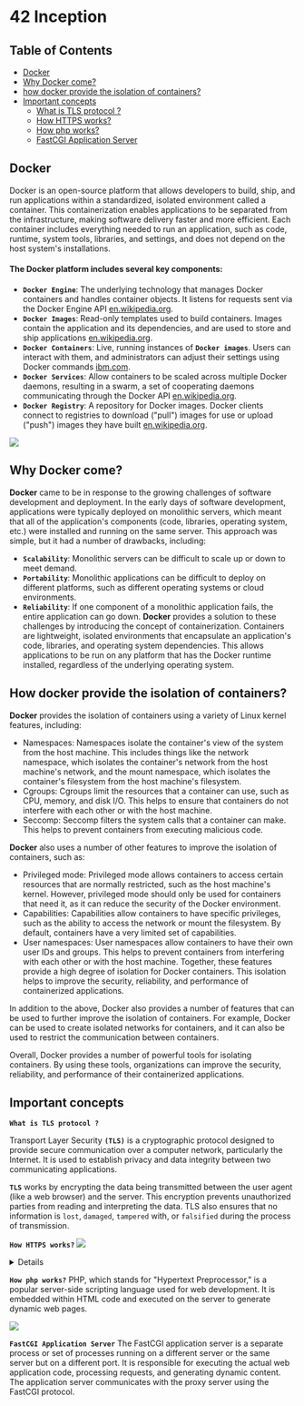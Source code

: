 # 42 Inception
## Table of Contents

 - [Docker](#docker)
 - [Why Docker come?](#)
 - [how docker provide the isolation of containers?](#)
 - [Important concepts](#)
    - [What is TLS protocol ?](#)
    - [How HTTPS works?](#)
	- [How php works?](#)
	- [FastCGI Application Server](#)


## Docker
Docker is an open-source platform that allows developers to build, ship, and run applications within a standardized, isolated environment called a container. This containerization enables applications to be separated from the infrastructure, making software delivery faster and more efficient. Each container includes everything needed to run an application, such as code, runtime, system tools, libraries, and settings, and does not depend on the host system's installations.

#### The Docker platform includes several key components:
- **`Docker Engine`**: The underlying technology that manages Docker containers and handles container objects. It listens for requests sent via the Docker Engine API [en.wikipedia.org](https://en.wikipedia.org/wiki/Docker_(software)).
- **`Docker Images`**: Read-only templates used to build containers. Images contain the application and its dependencies, and are used to store and ship applications [en.wikipedia.org](https://en.wikipedia.org/wiki/Docker_(software)).
- **`Docker Containers`**: Live, running instances of **`Docker images`**. Users can interact with them, and administrators can adjust their settings using Docker commands [ibm.com](https://www.ibm.com/topics/docker).
- **`Docker Services`**: Allow containers to be scaled across multiple Docker daemons, resulting in a swarm, a set of cooperating daemons communicating through the Docker API [en.wikipedia.org](https://en.wikipedia.org/wiki/Docker_(software)).
- **`Docker Registry`**: A repository for Docker images. Docker clients connect to registries to download ("pull") images for use or upload ("push") images they have built [en.wikipedia.org](https://en.wikipedia.org/wiki/Docker_(software)).


<img src="https://dl.dropbox.com/scl/fi/ksye3kvwn5dtthtkb65ig/DockerArch.png?rlkey=2o6gmlsh8mjczvdlzb14u7wy2&dl=0"></img>

## Why Docker come?

**Docker** came to be in response to the growing challenges of software development and deployment. In the early days of software development, applications were typically deployed on monolithic servers, which meant that all of the application's components (code, libraries, operating system, etc.) were installed and running on the same server. This approach was simple, but it had a number of drawbacks, including:

- **`Scalability`**: Monolithic servers can be difficult to scale up or down to meet demand.
- **`Portability`**: Monolithic applications can be difficult to deploy on different platforms, such as different operating systems or cloud environments.
- **`Reliability`**: If one component of a monolithic application fails, the entire application can go down.
**Docker** provides a solution to these challenges by introducing the concept of containerization. Containers are lightweight, isolated environments that encapsulate an application's code, libraries, and operating system dependencies. This allows applications to be run on any platform that has the Docker runtime installed, regardless of the underlying operating system.

## How docker provide the isolation of containers?

**Docker** provides the isolation of containers using a variety of Linux kernel features, including:

+ Namespaces: Namespaces isolate the container's view of the system from the host machine. This includes things like the network namespace, which isolates the container's network from the host machine's network, and the mount namespace, which isolates the container's filesystem from the host machine's filesystem.
+ Cgroups: Cgroups limit the resources that a container can use, such as CPU, memory, and disk I/O. This helps to ensure that containers do not interfere with each other or with the host machine.
+ Seccomp: Seccomp filters the system calls that a container can make. This helps to prevent containers from executing malicious code.

**Docker** also uses a number of other features to improve the isolation of containers, such as:

+ Privileged mode: Privileged mode allows containers to access certain resources that are normally restricted, such as the host machine's kernel. However, privileged mode should only be used for containers that need it, as it can reduce the security of the Docker environment.
+ Capabilities: Capabilities allow containers to have specific privileges, such as the ability to access the network or mount the filesystem. By default, containers have a very limited set of capabilities.
+ User namespaces: User namespaces allow containers to have their own user IDs and groups. This helps to prevent containers from interfering with each other or with the host machine.
Together, these features provide a high degree of isolation for Docker containers. This isolation helps to improve the security, reliability, and performance of containerized applications.

In addition to the above, Docker also provides a number of features that can be used to further improve the isolation of containers. For example, Docker can be used to create isolated networks for containers, and it can also be used to restrict the communication between containers.

Overall, Docker provides a number of powerful tools for isolating containers. By using these tools, organizations can improve the security, reliability, and performance of their containerized applications.

## Important concepts
**`What is TLS protocol ?`**

Transport Layer Security **`(TLS)`** is a cryptographic protocol designed to provide secure communication over a computer network, particularly the Internet. It is used to establish privacy and data integrity between two communicating applications.

**`TLS`** works by encrypting the data being transmitted between the user agent (like a web browser) and the server. This encryption prevents unauthorized parties from reading and interpreting the data. TLS also ensures that no information is `lost`, `damaged`, `tampered` with, or `falsified` during the process of transmission.

**`How HTTPS works?`**
<img src="https://dl.dropbox.com/scl/fi/48on4e66fx5qm7w93qfp2/HTTPS.png?rlkey=6bd20zr9p4c5r9kna314hhc60&dl=0"></img>

<details>
1. **Handshake and Key Exchange**:
 When a user enters a URL with "https://" in their web browser and initiates a request to a secure website, the browser contacts the web    server.
 
 The server responds by sending its digital certificate to the browser. This certificate contains the server's public key and some information about the website.
 
 The browser verifies the certificate to ensure it's valid, issued by a trusted Certificate Authority (CA), and hasn't expired. This process is known as certificate validation.
2. **Session Key Generation**:
 
 Once the certificate is validated, the browser generates a random symmetric encryption key called the session key. This session key will be used for encrypting and decrypting the data exchanged between the browser and the server during the current session.
3. **Key Exchange**:
 
 The browser encrypts the session key using the server's public key from the certificate. This step ensures that only the server, with its corresponding private key, can decrypt the session key.
4. **Secure Communication**:
 
 With the session key securely exchanged, the browser and server switch to using symmetric encryption for the rest of the session. This is much faster than asymmetric encryption (used for the initial handshake) and is used to protect the actual data exchanged during the session.
5. **Data Transfer**:
 
 All data transmitted between the browser and server, including HTTP requests and responses, is encrypted using the session key. This encryption ensures that even if someone intercepts the data, they can't decipher it without the session key.
6. **Data Integrity**:
 
 HTTPS also ensures data integrity. Data is often hashed (transformed into a fixed-size string of characters) before encryption. When received, the server checks if the data's hash matches the received data. If they don't match, it indicates that the data has been tampered with during transmission.
7. **Termination**:
 
 When the session ends, either the browser or server can terminate it. This could happen due to inactivity or when the user closes the browser.
 
 The session key is discarded, making it difficult for anyone to decrypt past communications even if they somehow obtain the server's private key.
</details>

**`How php works?`**
PHP, which stands for "Hypertext Preprocessor," is a popular server-side scripting language used for web development. It is embedded within HTML code and executed on the server to generate dynamic web pages.

<img src="https://dl.dropbox.com/scl/fi/a2t470ih5l7h8133v9ofu/PHP_WORKFLOW.png?rlkey=mazh3wgqq6e6dd7j5j84a39oh&dl=0"></img>

**`FastCGI Application Server`**
The FastCGI application server is a separate process or set of processes running on a different server or the same server but on a different port. It is responsible for executing the actual web application code, processing requests, and generating dynamic content. The application server communicates with the proxy server using the FastCGI protocol.